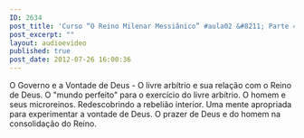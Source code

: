 ```yaml
---
ID: 2634
post_title: 'Curso “O Reino Milenar Messiânico” #aula02 &#8211; Parte 4'
post_excerpt: ""
layout: audioevideo
published: true
post_date: 2012-07-26 16:00:36
---
```

O Governo e a Vontade de Deus - O livre arbítrio e sua relação com o Reino de Deus. O "mundo perfeito" para o exercício do livre arbítrio. O homem e seus microreinos. Redescobrindo a rebelião interior. Uma mente apropriada para experimentar a vontade de Deus. O prazer de Deus e do homem na consolidação do Reino.
<div></div>